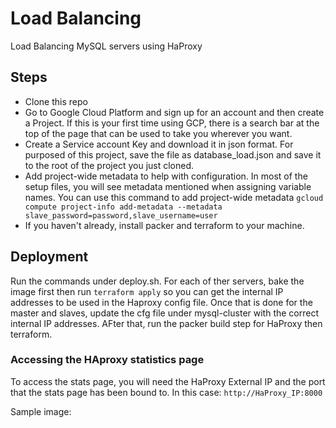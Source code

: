 # Load Balancing

Load Balancing MySQL servers using HaProxy

## Steps
- Clone this repo
- Go to Google Cloud Platform and sign up for an account and then create a Project. If this is your first time using GCP, there is a search bar at the top
of the page that can be used to take you wherever you want. 
- Create a Service account Key and download it in json format. For purposed of this project, save the file as database_load.json and save it to the root of the project you just cloned.
- Add project-wide metadata to help with configuration. In most of the setup files, you will see metadata mentioned when assigning variable names. You can use this command 
to add project-wide metadata `gcloud compute project-info add-metadata --metadata slave_password=password,slave_username=user`
- If you haven't already, install packer and terraform to your machine.

## Deployment
Run the commands under deploy.sh. For each of ther servers, bake the image first then run `terraform apply` so you can get the internal IP addresses to be used in the Haproxy config file.
Once that is done for the master and slaves, update the cfg file under mysql-cluster with the correct internal IP addresses. AFter that, run the packer build step for HaProxy then terraform.

### Accessing the HAproxy statistics page
To access the stats page, you will need the HaProxy External IP and the port that the stats page has been bound to. In this case: `http://HaProxy_IP:8000`

Sample image:
